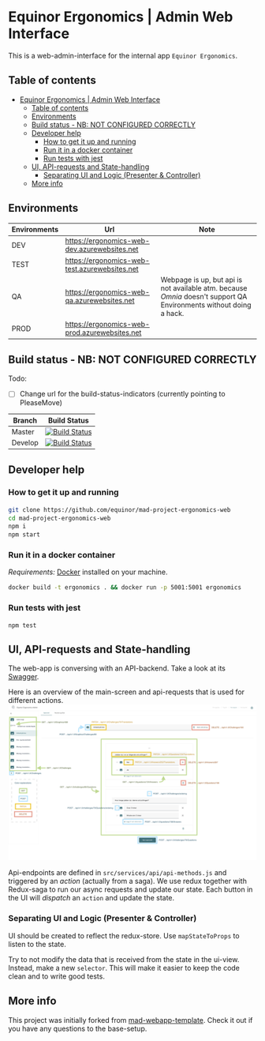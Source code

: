 # Equinor Ergonomics | Admin Web Interface

This is a web-admin-interface for the internal app `Equinor Ergonomics`.

## Table of contents
- [Equinor Ergonomics | Admin Web Interface](#equinor-ergonomics--admin-web-interface)
  - [Table of contents](#table-of-contents)
  - [Environments](#environments)
  - [Build status - NB: NOT CONFIGURED CORRECTLY](#build-status---nb-not-configured-correctly)
  - [Developer help](#developer-help)
    - [How to get it up and running](#how-to-get-it-up-and-running)
    - [Run it in a docker container](#run-it-in-a-docker-container)
    - [Run tests with jest](#run-tests-with-jest)
  - [UI, API-requests and State-handling](#ui-api-requests-and-state-handling)
    - [Separating UI and Logic (Presenter & Controller)](#separating-ui-and-logic-presenter--controller)
  - [More info](#more-info)

## Environments

| Environments | Url                                           | Note                                                                                                               |
| ------------ | --------------------------------------------- | ------------------------------------------------------------------------------------------------------------------ |
| DEV          | https://ergonomics-web-dev.azurewebsites.net  |                                                                                                                    |
| TEST         | https://ergonomics-web-test.azurewebsites.net |                                                                                                                    |
| QA           | https://ergonomics-web-qa.azurewebsites.net   | Webpage is up, but api is not available atm. because _Omnia_ doesn't support QA Environments without doing a hack. |
| PROD         | https://ergonomics-web-prod.azurewebsites.net |                                                                                                                    |


## Build status - NB: NOT CONFIGURED CORRECTLY
Todo: 
- [ ] Change url for the build-status-indicators (currently pointing to PleaseMove)

| Branch  | Build Status                                                                                                                                                                                                                                 |
| ------- | -------------------------------------------------------------------------------------------------------------------------------------------------------------------------------------------------------------------------------------------- |
| Master  | [![Build Status](https://statoil-mad.visualstudio.com/PleaseMove/_apis/build/status/PleaseMove%20-%20iOS%20-%20Build?branchName=master)](https://statoil-mad.visualstudio.com/PleaseMove/_build/latest?definitionId=192&branchName=master)   |
| Develop | [![Build Status](https://statoil-mad.visualstudio.com/PleaseMove/_apis/build/status/PleaseMove%20-%20iOS%20-%20Build?branchName=develop)](https://statoil-mad.visualstudio.com/PleaseMove/_build/latest?definitionId=192&branchName=develop) |


## Developer help
### How to get it up and running
```bash
git clone https://github.com/equinor/mad-project-ergonomics-web
cd mad-project-ergonomics-web
npm i
npm start
```
### Run it in a docker container
*Requirements:* [Docker](https://docs.docker.com) installed on your machine.
 
```bash
docker build -t ergonomics . && docker run -p 5001:5001 ergonomics 
```

### Run tests with jest
```
npm test
```

## UI, API-requests and State-handling
The web-app is conversing with an API-backend. Take a look at its
[Swagger](https://ergonomics-api-dev.azurewebsites.net/swagger/index.html).

Here is an overview of the main-screen and api-requests that is used for different actions.
![Overview image of the ](documentation/uiRequestsOverview.png)

Api-endpoints are defined in `src/services/api/api-methods.js` and triggered by an _action_ (actually from a saga).
We use redux together with Redux-saga to run our async requests and update our state.
Each button in the UI will _dispatch_ an `action` and update the state.

### Separating UI and Logic (Presenter & Controller)
UI should be created to reflect the redux-store. Use `mapStateToProps` to listen to the state.

Try to not modify the data that is received from the state in the ui-view. Instead, make a new `selector`. 
This will make it easier to keep the code clean and to write good tests.

## More info
This project was initially forked from [mad-webapp-template](https://github.com/equinor/mad-webapp-template). Check it out if you have any questions to the base-setup.
